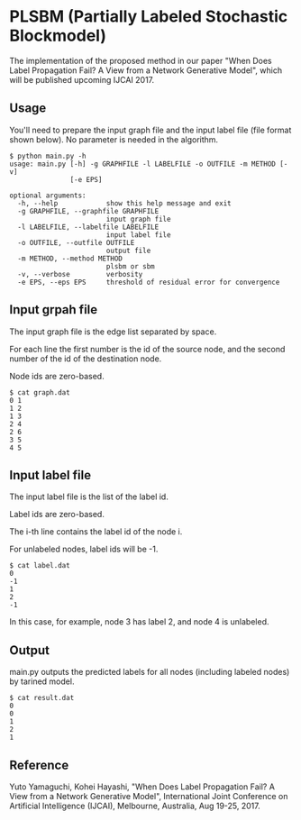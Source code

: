# PLSBM (Partially Labeled Stochastic Blockmodel)

The implementation of the proposed method in our paper "When Does Label Propagation Fail? A View from a Network Generative Model", which will be published upcoming IJCAI 2017.

## Usage

You'll need to prepare the input graph file and the input label file (file format shown below).
No parameter is needed in the algorithm.

```
$ python main.py -h
usage: main.py [-h] -g GRAPHFILE -l LABELFILE -o OUTFILE -m METHOD [-v]
               [-e EPS]

optional arguments:
  -h, --help            show this help message and exit
  -g GRAPHFILE, --graphfile GRAPHFILE
                        input graph file
  -l LABELFILE, --labelfile LABELFILE
                        input label file
  -o OUTFILE, --outfile OUTFILE
                        output file
  -m METHOD, --method METHOD
                        plsbm or sbm
  -v, --verbose         verbosity
  -e EPS, --eps EPS     threshold of residual error for convergence
```

## Input grpah file

The input graph file is the edge list separated by space.

For each line the first number is the id of the source node, and the second number of the id of the destination node.

Node ids are zero-based.

```
$ cat graph.dat
0 1
1 2
1 3
2 4
2 6
3 5
4 5
```
## Input label file

The input label file is the list of the label id.

Label ids are zero-based.

The i-th line contains the label id of the node i.

For unlabeled nodes, label ids will be -1.

```
$ cat label.dat
0
-1
1
2
-1
```

In this case, for example, node 3 has label 2, and node 4 is unlabeled.

## Output

main.py outputs the predicted labels for all nodes (including labeled nodes) by tarined model.

```
$ cat result.dat
0
0
1
2
1
```

## Reference
Yuto Yamaguchi, Kohei Hayashi, "When Does Label Propagation Fail? A View from a Network Generative Model", International Joint Conference on Artificial Intelligence (IJCAI), Melbourne, Australia, Aug 19-25, 2017.
